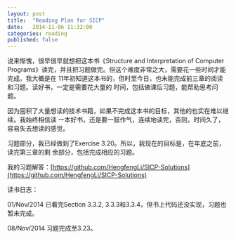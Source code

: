 ```yaml
---
layout: post
title:  "Reading Plan for SICP"
date:   2014-11-06 11:32:00
categories: reading
published: false
---
```


说来惭愧，很早很早就想把这本书《Structure and Interpretation of Computer Programs》读完，并且把习题做完。但这个难度非常之大，需要花一些时间才能完成。我大概是在
11年初知道这本书的，但时至今日，也未能完成前三章的阅读和习题。读好书，一定是需要花大量的
时间，包括做课后习题，能帮助思考问题。

因为囤积了大量想读的技术书籍，如果不完成这本书的目标，其他的也实在难以继续。我始终相信读
一本好书，还是要一鼓作气，连续地读完，否则，时间久了，容易失去想读的感觉。

习题部分，我已经做到了Exercise 3.20。所以，我现在的目标是，在年底之前，读完第三章的剩
余部分，包括完成相应的习题。

我的习题解答：[https://github.com/HengfengLi/SICP-Solutions](https://github.com/HengfengLi/SICP-Solutions)

读书日志：

01/Nov/2014
已看完Section 3.3.2, 3.3.3和3.3.4，但书上代码还没实现，习题也暂未完成。

08/Nov/2014
习题完成至3.23。


